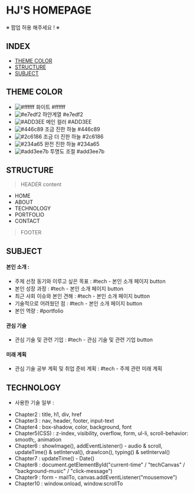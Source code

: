 # **HJ'S HOMEPAGE**

※ 팝업 허용 해주세요 ! ※

## INDEX

- [THEME COLOR](#theme-color)
- [STRUCTURE](#structure)
- [SUBJECT](#subject)

## THEME COLOR

- ![#ffffff](https://via.placeholder.com/15/ffffff/000000?text=+) 화이트 #ffffff
- ![#e7edf2](https://via.placeholder.com/15/e7edf2/000000?text=+) 하얀계열 #e7edf2
- ![#ADD3EE](https://via.placeholder.com/15/ADD3EE/000000?text=+) 메인 컬러 #ADD3EE
- ![#446c89](https://via.placeholder.com/15/446c89/000000?text=+) 조금 진한 하늘 #446c89
- ![#2c6186](https://via.placeholder.com/15/2c6186/000000?text=+) 조금 더 진한 하늘 #2c6186
- ![#234a65](https://via.placeholder.com/15/234a65/000000?text=+) 완전 진한 하늘 #234a65
- ![#add3ee7b](https://via.placeholder.com/15/add3ee7b/000000?text=+) 투명도 조절 #add3ee7b

## STRUCTURE

> HEADER
> content

- HOME
- ABOUT
- TECHNOLOGY
- PORTFOLIO
- CONTACT

> FOOTER

## SUBJECT

#### 본인 소개 :

- 주제 선정 동기와 이루고 싶은 목표 : #tech - 본인 소개 페이지 button
- 본인 성장 과정 : #tech - 본인 소개 페이지 button
- 최근 사회 이슈와 본인 견해 : #tech - 본인 소개 페이지 button
- 기술적으로 어려웠던 점 : #tech - 본인 소개 페이지 button
- 본인 역량 : #portfolio

#### 관심 기술

- 관심 기술 및 관련 기업 : #tech - 관심 기술 및 관련 기업 button

#### 미래 계획

- 관심 기술 공부 계획 및 취업 준비 계획 : #tech - 주제 관련 미래 계획

## TECHNOLOGY

- 사용한 기술 일부 :

* Chapter2 : title, h1, div, href
* Chapter3 : nav, header, footer, input-text
* Chapter4 : box-shadow, color, background, font
* Chapter5(CSS) : z-index, visibility, overflow, form, ul-li, scroll-behavior: smooth;, animation
* Chapter6 : showImage(), addEventListener() - audio & scroll, updateTime() & setInterval(), drawIcon(), typing() & setInterval()
* Chapter7 : updateTime() - Date()
* Chapter8 : document.getElementById("current-time" / "techCanvas" / "background-music" / "click-message")
* Chapter9 : form - mailTo, canvas.addEventListener("mousemove")
* Chapter10 : window.onload, window.scrollTo
